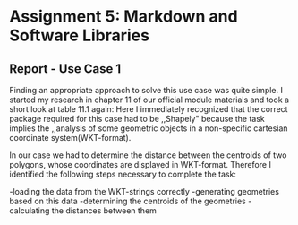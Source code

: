 # Assignment 5: Markdown and Software Libraries

## Report - Use Case 1
Finding an appropriate approach to solve this use case was quite simple. I started my research in chapter 11 of our official module materials and took a short look at table 11.1 again:
Here I immediately recognized that the correct package required for this case had to be ,,Shapely" because the task implies the ,,analysis of some geometric objects in a non-specific cartesian coordinate system(WKT-format). 

In our case we had to determine the distance between the centroids of two polygons, whose coordinates are displayed in WKT-format. Therefore I identified the following steps necessary to complete the task:

-loading the data from the WKT-strings correctly
-generating geometries based on this data
-determining the centroids of the geometries
-calculating the distances between them
